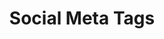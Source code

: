 ---
layout: post
title: "Social Meta Tags"
image: 'images/meta.png'
description: Sample description
tags:
- CNN
- Neural Network
- Tutorial
github: 'https://github.com/weronikazak/depression-tweets'
---